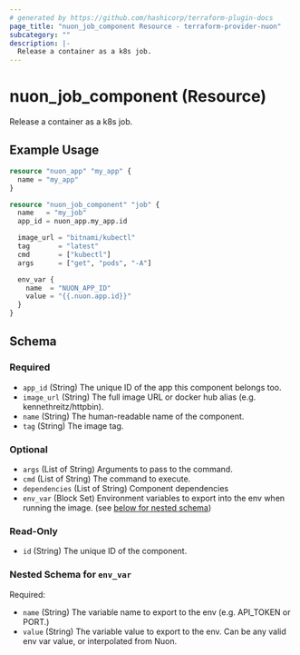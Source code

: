 ```yaml
---
# generated by https://github.com/hashicorp/terraform-plugin-docs
page_title: "nuon_job_component Resource - terraform-provider-nuon"
subcategory: ""
description: |-
  Release a container as a k8s job.
---
```


# nuon_job_component (Resource)

Release a container as a k8s job.

## Example Usage

```terraform
resource "nuon_app" "my_app" {
  name = "my_app"
}

resource "nuon_job_component" "job" {
  name   = "my_job"
  app_id = nuon_app.my_app.id

  image_url = "bitnami/kubectl"
  tag       = "latest"
  cmd       = ["kubectl"]
  args      = ["get", "pods", "-A"]

  env_var {
    name  = "NUON_APP_ID"
    value = "{{.nuon.app.id}}"
  }
}
```

<!-- schema generated by tfplugindocs -->
## Schema

### Required

- `app_id` (String) The unique ID of the app this component belongs too.
- `image_url` (String) The full image URL or docker hub alias (e.g. kennethreitz/httpbin).
- `name` (String) The human-readable name of the component.
- `tag` (String) The image tag.

### Optional

- `args` (List of String) Arguments to pass to the command.
- `cmd` (List of String) The command to execute.
- `dependencies` (List of String) Component dependencies
- `env_var` (Block Set) Environment variables to export into the env when running the image. (see [below for nested schema](#nestedblock--env_var))

### Read-Only

- `id` (String) The unique ID of the component.

<a id="nestedblock--env_var"></a>
### Nested Schema for `env_var`

Required:

- `name` (String) The variable name to export to the env (e.g. API_TOKEN or PORT.)
- `value` (String) The variable value to export to the env. Can be any valid env var value, or interpolated from Nuon.
